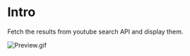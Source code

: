 # Intro
Fetch the results from youtube search API and display them.

![Preview.gif](images/preview.gif)
